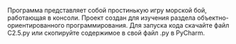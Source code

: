 Программа представляет собой простинькую игру морской бой, работающая в консоли.
Проект создан для изучения раздела объектно-ориентированного программирования.
Для запуска кода скачайте файл С2.5.ру или скопируйте содержимое в свой файл .ру в PyCharm.
